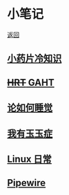 # 小笔记

[返回](./)

## [小药片冷知识](medicine.md)

## [~~HRT~~ GAHT](hrt.md)

## [论如何睡觉](sleep.md)

## [我有玉玉症](depression.md)

## [Linux 日常](linux-daily.md)

## [Pipewire](pipewire.md)
